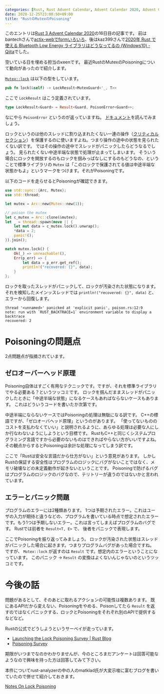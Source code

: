 ```yaml
---
categories: [Rust, Rust Advent Calendar, Advent Calendar 2020, Advent Calendar]
date: 2020-12-25T23:08:50+09:00
title: "RustのMutexのPoisoning"
---
```


このエントリは[Rust 3 Advent Calendar 2020](https://qiita.com/advent-calendar/2020/rust3)の16日目の記事です。
前はbantechさんで[actix-webでformいろいろ](https://banatech.net/blog/view/46)、後はkaz399さんで[2020年 Rust で使える Bluetooth Low Energy ライブラリはどうなってるの (Windows10) - Qiita](https://qiita.com/kaz399/items/efee902888869efec8e3)でした。

空いている日を埋める担当のκeenです。
最近RustのMutexのPoisoningについて動向があったので紹介します。

<!--more-->

[`Mutex::lock`](https://doc.rust-lang.org/std/sync/struct.Mutex.html#method.lock) は以下の型をしています。

```rust
pub fn lock(&self) -> LockResult<MutexGuard<'_, T>>
```

ここで `LockResult` はこう定義されています。

```rust
type LockResult<Guard> = Result<Guard, PoisonError<Guard>>;
```

なにやら `PoisonError` というのが返っていますね。
[ドキュメント](https://doc.rust-lang.org/std/sync/struct.PoisonError.html)を読んでみましょう。

ロックというのは他のスレッドに割り込まれたくない一連の操作（[クリティカルセクション](https://ja.wikipedia.org/wiki/クリティカルセクション)）を保護するのに使いますよね。つまり操作の途中の状態を見られたくない訳です。
ではその操作の途中でスレッドがパニックしたらどうなるでしょう。
見られたくない中途半端な状態で処理が止まってしまいます。
そういう場合にロックを開放するのもロックを掴みっぱなしにするのもどうなの、ということで標準ライブラリの `Mutex` は「このロックで保護されてる値は中途半端な状態かもよ」というマークをつけます。それがPoisoningです。

以下のコードを走らせるとPoisoningが確認できます。

```rust
use std::sync::{Arc, Mutex};
use std::thread;

let mutex = Arc::new(Mutex::new(1));

// poison the mutex
let c_mutex = Arc::clone(&mutex);
let _ = thread::spawn(move || {
    let mut data = c_mutex.lock().unwrap();
    *data = 2;
    panic!();
}).join();

match mutex.lock() {
    Ok(_) => unreachable!(),
    Err(p_err) => {
        let data = p_err.get_ref();
        println!("recovered: {}", data);
    }
};
```

ロックを取ったスレッドがパニックして、ロックが汚染された状態になります。
それを検知したメインッスレッドでは `println!("recovered: {}", data)` と、エラーから回復します。

```text
thread '<unnamed>' panicked at 'explicit panic', poison.rs:12:9
note: run with `RUST_BACKTRACE=1` environment variable to display a backtrace
recovered: 2
```

# Poisoningの問題点

2点問題点が指摘されています。

## ゼロオーバーヘッド原理

Poisoning自体はすごく有用なテクニックです。ですが、それを標準ライブラリでやる必要ある？というツッコミです。
ロックを掴んだままスレッドがパニックしたときに「中途半端な状態」になるケースもあればならないケースもあります。
これはどういうコードを書いたか次第です。

中途半端にならないケースではPoisoningの処理は無駄になる訳です。
C++の標語ですが、「ゼロオーバヘッド原理」というのがあります。
「使ってないもののコストを支払わなくていい」と説明されるように、あらゆる処理は必要な人にしか行なわないようにしようという目標です。
RustもC++と同じくシステムプログラミング言語ですから必要のないものはできればやらない方がいいですよね。
その観点からするとPoisoningは余計な処理になってしまう訳です。

ここで「Rustは安全な言語だから仕方がない」という意見があります。
しかしRustの保証する安全性はプログラムのロジックにバグがないことではなく、メモリ破壊などの未定義動作が起きないということです。
Poisoningで防げるバグはプログラムのロジックのバグなので、テリトリーが違うのではないかと言われています。

## エラーとパニック問題

プログラムのエラーには2種類あります。
1つは予期されたエラー。これはユーザの入力が期待と違うなどの、プログラムを書いている時点で想定されたエラーです。もう1つは予期しないエラー。これは言ってしまえばプログラムのバグです。
Rustでは前者を `Result<T, E>` で、 後者をパニックで表現します。

ここでPoisoningを振り返ってみましょう。
ロックが汚染された状態はスレッドがパニックした場合に起きます。つまりプログラムバグがあった場合ですね。
ですが、 `Mutex::lock` が返すのは `Result` です。想定内のエラーということになっています。
このパニック → `Result` の変換はよくないんじゃないのというツッコミです。


# 今後の話

問題があるとして、そのあとに取れるアクションの可能性は複数あります。
既にあるAPIだから変えない、Poisoningをやめる、Poisonしてたら `Result` を返すのではなくパニックする、ロックとPoisoningをそれぞれ別のAPIで提供するなどなど。

Rustの公式でどうしようというサーベイが走っています。

* [Launching the Lock Poisoning Survey | Rust Blog](https://blog.rust-lang.org/2020/12/11/lock-poisoning-survey.html)
* [Poisoning Survey](https://docs.google.com/forms/d/e/1FAIpQLSehk-GkwoCag_w3YfXDfgeANulR0h5m2d3EzUMQaiY1vRfIEw/viewform)

期限がいつまでなのかわかりませんが、今のところまだアンケートは回答可能なようなので興味を持った方は回答してみて下さい。

本件についてrust-analyzerの中の人のmatklad氏が大変示唆に富むブログを書いていたので併せて紹介しておきます。

[Notes On Lock Poisoning](https://matklad.github.io/2020/12/12/notes-on-lock-poisoning.html)
